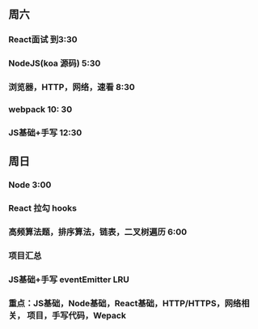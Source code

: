 ## 周六
### React面试 到3:30



### NodeJS(koa 源码) 5:30

### 浏览器，HTTP，网络，速看 8:30


### webpack 10: 30

### JS基础+手写 12:30


## 周日

### Node 3:00

### React 拉勾  hooks 

### 高频算法题，排序算法，链表，二叉树遍历  6:00

### 项目汇总

### JS基础+手写 eventEmitter LRU 


### 重点：JS基础，Node基础，React基础，HTTP/HTTPS，网络相关， 项目，手写代码，Wepack



